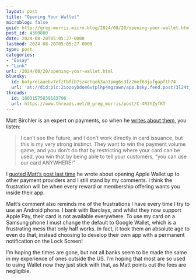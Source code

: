 ```yaml
---
layout: post
title: "Opening Your Wallet"
microblog: false
guid: http://greg-morris.micro.blog/2024/08/20/opening-your-wallet.html
post_id: 4300800
date: 2024-08-20T05:05:27-0000
lastmod: 2024-08-20T05:05:27-0000
type: post
categories:
- "Essay"
- "Link"
url: /2024/08/20/opening-your-wallet.html
bluesky:
  id: bafyreiaaebv7efztbfib7sz4ctqok3aa3pmg6s3fz2mef63jufgapfth74
  url: 'at://did:plc:2iozoybdoe6vtplhp4mgzawn/app.bsky.feed.post/3l24tjwyotr2h'
threads:
  id: 18031575839183796
  url: https://www.threads.net/@_greg_morris/post/C-4R3YZyfKT
---
```

Matt Birchler is an expert on payments, so when he [writes about them](https://birchtree.me/blog/everywhere-you-want-to-be/), you listen:

> I can’t see the future, and I don’t work directly in card issuance, but this is my very strong instinct. They want to win the payment volume game, and you don’t do that by restricting where your card can be used, you win that by being able to tell your customers, “you can use our card ANYWHERE!”

I [quoted Matt’s post last time](https://gregmorris.co.uk/2024/04/11/a-wallet-is.html) he wrote about opening Apple Wallet up to other payment providers and I still stand by my comments. I think the frustration will be when every reward or membership offering wants you inside their app. 

Matt’s comment also reminds me of the frustrations I have every time I try to use an Android phone. I bank with Barclays, and whilst they now support Apple Pay, their card is not available everywhere. To use my card on a Samsung phone I must change the default to Google Wallet, which is a frustrating mess that only half works. In fact, it took them an absolute age to even do that, instead choosing to develop their own app with a permanent notification on the Lock Screen!

I’m hoping the times are gone, but not all banks seem to be made the same in my experience of ones outside the US. I’m hoping that most are so used to using Wallet now they just stick with that, as Matt points out the fees are negligible. 

